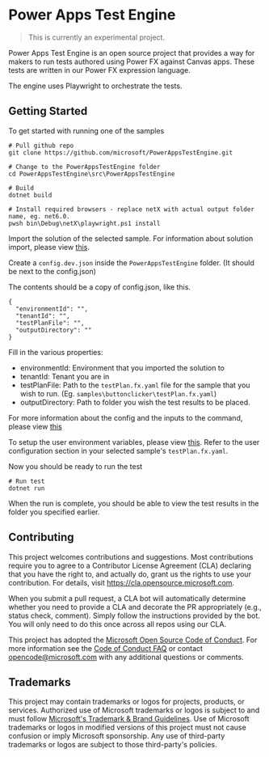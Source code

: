 # Power Apps Test Engine

> This is currently an experimental project.

Power Apps Test Engine is an open source project that provides a way for makers to run tests authored using Power FX against Canvas apps. These tests are written in our Power FX expression language.

The engine uses Playwright to orchestrate the tests.

## Getting Started

To get started with running one of the samples
```
# Pull github repo
git clone https://github.com/microsoft/PowerAppsTestEngine.git

# Change to the PowerAppsTestEngine folder
cd PowerAppsTestEngine\src\PowerAppsTestEngine

# Build
dotnet build

# Install required browsers - replace netX with actual output folder name, eg. net6.0.
pwsh bin\Debug\netX\playwright.ps1 install
```

Import the solution of the selected sample. For information about solution import, please view [this](https://docs.microsoft.com/en-us/power-apps/maker/data-platform/import-update-export-solutions).

Create a `config.dev.json` inside the `PowerAppsTestEngine` folder. (It should be next to the config.json)

The contents should be a copy of config.json, like this.
```
{
  "environmentId": "",
  "tenantId": "",
  "testPlanFile": "",
  "outputDirectory": ""
}
```

Fill in the various properties:
- environmentId: Environment that you imported the solution to
- tenantId: Tenant you are in
- testPlanFile: Path to the `testPlan.fx.yaml` file for the sample that you wish to run. (Eg. `samples\buttonclicker\testPlan.fx.yaml`)
- outputDirectory: Path to folder you wish the test results to be placed.

For more information about the config and the inputs to the command, please view [this](.\docs\CommandInput.md)

To setup the user environment variables, please view [this](.\docs\Yaml\Users.md). Refer to the user configuration section in your selected sample's `testPlan.fx.yaml`.

Now you should be ready to run the test
```
# Run test
dotnet run
```

When the run is complete, you should be able to view the test results in the folder you specified earlier.

## Contributing

This project welcomes contributions and suggestions.  Most contributions require you to agree to a
Contributor License Agreement (CLA) declaring that you have the right to, and actually do, grant us
the rights to use your contribution. For details, visit https://cla.opensource.microsoft.com.

When you submit a pull request, a CLA bot will automatically determine whether you need to provide
a CLA and decorate the PR appropriately (e.g., status check, comment). Simply follow the instructions
provided by the bot. You will only need to do this once across all repos using our CLA.

This project has adopted the [Microsoft Open Source Code of Conduct](https://opensource.microsoft.com/codeofconduct/).
For more information see the [Code of Conduct FAQ](https://opensource.microsoft.com/codeofconduct/faq/) or
contact [opencode@microsoft.com](mailto:opencode@microsoft.com) with any additional questions or comments.

## Trademarks

This project may contain trademarks or logos for projects, products, or services. Authorized use of Microsoft 
trademarks or logos is subject to and must follow 
[Microsoft's Trademark & Brand Guidelines](https://www.microsoft.com/en-us/legal/intellectualproperty/trademarks/usage/general).
Use of Microsoft trademarks or logos in modified versions of this project must not cause confusion or imply Microsoft sponsorship.
Any use of third-party trademarks or logos are subject to those third-party's policies.
